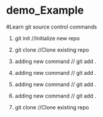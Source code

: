 # demo_Example
#Learn git source control commands

1. git init //Initialize new repo

2. git clone //Clone existing repo


 3. adding new command // git add .
 3. adding new command // git add .
 3. adding new command // git add .
 3. adding new command // git add .


2. git clone //Clone existing repo




